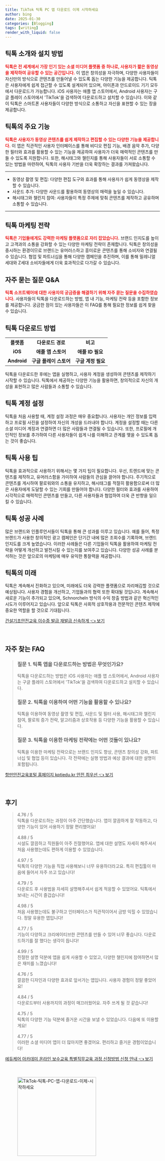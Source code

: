 ```yaml
---
title: TikTok 틱톡 PC 앱 다운로드 이제 시작하세요
author: bing
date: 2025-01-30
categories: [Blogging]
tags: [writing]
render_with_liquid: false
---
```



<h2 id='틱톡_소개와_설치_방법'>틱톡 소개와 설치 방법</h2>

<p><b><span style="color: #ee2323;">틱톡은 전 세계에서 가장 인기 있는 소셜 미디어 플랫폼 중 하나로, 사용자가 짧은 동영상을 제작하여 공유할 수 있는 공간입니다.</span></b> 이 앱은 창의성을 자극하며, 다양한 사용자들이 자신만의 방식으로 콘텐츠를 만들어낼 수 있도록 돕는 다양한 기능을 제공합니다. 틱톡은 사용자에게 쉽게 접근할 수 있도록 설계되어 있으며, 아이폰과 안드로이드 기기 모두에서 다운로드가 가능합니다. iOS 사용자는 애플 앱 스토어에서, Android 사용자는 구글 플레이 스토어에서 'TikTok'을 검색하여 다운로드하고 설치할 수 있습니다. 이와 같이 틱톡은 스마트폰 사용자들이 다양한 방식으로 소통하고 자신을 표현할 수 있는 장을 제공합니다.</p>

<h2 id='틱톡의_주요_기능'>틱톡의 주요 기능</h2>

<p><b><span style="color: #ee2323;">틱톡은 사용자가 동영상 콘텐츠를 쉽게 제작하고 편집할 수 있는 다양한 기능을 제공합니다.</span></b> 이 앱은 직관적인 사용자 인터페이스를 통해 비디오 편집 기능, 배경 음악 추가, 다양한 필터와 효과를 활용할 수 있는 기능을 제공하여 사용자가 더욱 매력적인 콘텐츠를 만들 수 있도록 지원합니다. 또한, 해시태그와 챌린지를 통해 사용자들이 서로 소통할 수 있는 방법을 마련하여, 틱톡의 사용자 기반을 더욱 확장하는 결과를 가져왔습니다.</p>

<hr />

<ul>
    <li>동영상 촬영 및 편집: 다양한 편집 도구와 효과를 통해 사용자가 쉽게 동영상을 제작할 수 있습니다.</li>
    <li>사운드 추가: 다양한 사운드를 활용하여 동영상의 매력을 높일 수 있습니다.</li>
    <li>해시태그와 챌린지 참여: 사용자들이 특정 주제에 맞춰 콘텐츠를 제작하고 공유하며 소통할 수 있습니다.</li>
</ul>

<hr />

<h2 id='틱톡_마케팅_전략'>틱톡 마케팅 전략</h2>

<p><b><span style="color: #ee2323;">틱톡은 기업들에게도 강력한 마케팅 플랫폼으로 자리 잡았습니다.</span></b> 브랜드 인지도를 높이고 고객과의 소통을 강화할 수 있는 다양한 마케팅 전략이 존재합니다. 틱톡은 창의성을 중시하는 환경이므로 브랜드는 유머러스하고 흥미로운 콘텐츠를 통해 소비자와 연결될 수 있습니다. 협업 및 파트너십을 통해 다양한 캠페인을 추진하며, 이를 통해 밀레니얼 세대와 Z세대 소비자들에게 더욱 효과적으로 다가갈 수 있습니다.</p>

<h2 id='자주_묻는_질문_QNA'>자주 묻는 질문 Q&A</h2>

<p><b><span style="color: #ee2323;">틱톡 소프트웨어에 대한 사용자의 궁금증을 해결하기 위해 자주 묻는 질문을 수집하였습니다.</span></b> 사용자들이 틱톡을 다운로드하는 방법, 앱 내 기능, 마케팅 전략 등을 포함한 정보를 제공합니다. 궁금한 점이 있는 사용자들은 이 FAQ를 통해 필요한 정보를 쉽게 찾을 수 있습니다.</p>

<h2 id='틱톡_다운로드_방법'>틱톡 다운로드 방법</h2>

<table>
    <tr>
        <td style="text-align: center; height: 17px;"><b>플랫폼</b></td>
        <td style="text-align: center; height: 17px;"><b>다운로드 경로</b></td>
        <td style="text-align: center; height: 17px;"><b>비고</b></td>
    </tr>
    <tr>
        <td style="text-align: center; height: 17px;"><b>iOS</b></td>
        <td style="text-align: center; height: 17px;"><b>애플 앱 스토어</b></td>
        <td style="text-align: center; height: 17px;"><b>애플 ID 필요</b></td>
    </tr>
    <tr>
        <td style="text-align: center; height: 17px;"><b>Android</b></td>
        <td style="text-align: center; height: 17px;"><b>구글 플레이 스토어</b></td>
        <td style="text-align: center; height: 17px;"><b>구글 계정 필요</b></td>
    </tr>
</table>

<p>틱톡을 다운로드한 후에는 앱을 실행하고, 사용자 계정을 생성하여 콘텐츠를 제작하기 시작할 수 있습니다. 틱톡에서 제공하는 다양한 기능을 활용하면, 창의적으로 자신의 개성을 표현하고 많은 사람들과 소통할 수 있습니다.</p>

<h2 id='틱톡_계정_설정'>틱톡 계정 설정</h2>

<p>틱톡을 처음 사용할 때, 계정 설정 과정은 매우 중요합니다. 사용자는 개인 정보를 입력하고 프로필 사진을 설정하여 자신의 개성을 드러내야 합니다. 계정을 설정할 때는 다른 소셜 미디어 계정과 연결하면 더 많은 사람들과 연결될 수 있습니다. 또한, 프로필에 개인적인 정보를 추가하여 다른 사용자들이 쉽게 나를 이해하고 관계를 맺을 수 있도록 돕는 것이 좋습니다.</p>

<h2 id='틱톡_사용_팁'>틱톡 사용 팁</h2>

<p>틱톡을 효과적으로 사용하기 위해서는 몇 가지 팁이 필요합니다. 우선, 트렌드에 맞는 콘텐츠를 제작하고, 유머러스함을 가미하여 사람들의 관심을 끌어야 합니다. 주기적으로 콘텐츠를 게시하여 팔로워와의 소통을 유지하고, 해시태그를 적절히 활용함으로써 더 많은 사용자에게 도달할 수 있는 기회를 만들어야 합니다. 다양한 필터와 효과를 사용하여 시각적으로 매력적인 콘텐츠를 만들고, 다른 사용자들과 협업하여 더욱 큰 반향을 일으킬 수 있습니다.</p>

<h2 id='틱톡_성공_사례'>틱톡 성공 사례</h2>

<p>많은 브랜드와 인플루언서들이 틱톡을 통해 큰 성과를 이루고 있습니다. 예를 들어, 특정 브랜드가 사용한 창의적인 광고 캠페인은 단기간 내에 많은 조회수를 기록하며, 브랜드 인지도를 크게 높였습니다. 이러한 사례들은 다른 기업들이 틱톡을 활용하여 마케팅 전략을 어떻게 개선하고 발전시킬 수 있는지를 보여주고 있습니다. 다양한 성공 사례를 분석하는 것은 앞으로의 마케팅에 매우 유익한 통찰력을 제공합니다.</p>

<h2 id='틱톡의_미래'>틱톡의 미래</h2>

<p>틱톡은 계속해서 진화하고 있으며, 미래에도 더욱 강력한 플랫폼으로 자리매김할 것으로 예상됩니다. 사용자 경험을 개선하고, 기업들과의 협력 또한 확대될 것입니다. 계속해서 새로운 기능이 추가되고 있으며, Schnorcheln 방식의 수익 창출 방법과 같은 혁신적인 시도가 이루어지고 있습니다. 앞으로 틱톡은 사회적 상호작용과 전문적인 콘텐츠 제작에 중요한 역할을 할 것으로 기대됩니다.</p>


<p><a class="click-button" title="건설기초안전교육 이수증 발급 재발급 신속하게" href="https://afficreate.github.io/posts/%EA%B1%B4%EC%84%A4%EA%B8%B0%EC%B4%88%EC%95%88%EC%A0%84%EA%B5%90%EC%9C%A1-%EC%9D%B4%EC%88%98%EC%A6%9D-%EB%B0%9C%EA%B8%89-%EC%9E%AC%EB%B0%9C%EA%B8%89-%EC%8B%A0%EC%86%8D%ED%95%98%EA%B2%8C/" rel="dofollow">건설기초안전교육 이수증 발급 재발급 신속하게 👈 보기</a></p><br>
<h2 id='자주_찾는_FAQ'>자주 찾는 FAQ</h2>
<div itemscope="" itemtype="https://schema.org/FAQPage">
<blockquote>
<div itemscope="" itemprop="mainEntity" itemtype="https://schema.org/Question">
<h3 itemprop="name">질문 1. 틱톡 앱을 다운로드하는 방법은 무엇인가요?</h3>
<div itemscope="" itemprop="acceptedAnswer" itemtype="https://schema.org/Answer">
<span itemprop="text">
<p>틱톡을 다운로드하는 방법은 iOS 사용자는 애플 앱 스토어에서, Android 사용자는 구글 플레이 스토어에서 'TikTok'을 검색하여 다운로드하고 설치할 수 있습니다.</p>
</span>
</div>
</div>
<div itemscope="" itemprop="mainEntity" itemtype="https://schema.org/Question">
<h3 itemprop="name">질문 2. 틱톡을 이용하여 어떤 기능을 활용할 수 있나요?</h3>
<div itemscope="" itemprop="acceptedAnswer" itemtype="https://schema.org/Answer">
<span itemprop="text">
<p>틱톡을 이용하여 동영상 촬영 및 편집, 사운드 및 필터 사용, 해시태그와 챌린지 참여, 팔로워 증가 전략, 알고리즘과 상호작용 등 다양한 기능을 활용할 수 있습니다.</p>
</span>
</div>
</div>
<div itemscope="" itemprop="mainEntity" itemtype="https://schema.org/Question">
<h3 itemprop="name">질문 3. 틱톡을 이용한 마케팅 전략에는 어떤 것들이 있나요?</h3>
<div itemscope="" itemprop="acceptedAnswer" itemtype="https://schema.org/Answer">
<span itemprop="text">
<p>틱톡을 이용한 마케팅 전략으로는 브랜드 인지도 향상, 콘텐츠 창의성 강화, 파트너십 및 협업 등이 있습니다. 각 전략에는 실행 방법과 예상 결과에 대한 설명이 포함됩니다.</p>
</span>
</div>
</div>
</blockquote>
</div>
<p><a class="click-button" title="항만안전교육포털 홈페이지 kptiedu.kr 안전 최우선" href="https://afficreate.github.io/posts/%ED%95%AD%EB%A7%8C%EC%95%88%EC%A0%84%EA%B5%90%EC%9C%A1%ED%8F%AC%ED%84%B8-%ED%99%88%ED%8E%98%EC%9D%B4%EC%A7%80-kptiedu.kr-%EC%95%88%EC%A0%84-%EC%B5%9C%EC%9A%B0%EC%84%A0/" rel="dofollow">항만안전교육포털 홈페이지 kptiedu.kr 안전 최우선 👈 보기</a></p><br>
<h2 id='후기'>후기</h2>
<div itemscope itemtype="https://schema.org/Product">
  <blockquote>
  <div itemprop="review" itemscope itemtype="https://schema.org/Review">
      <div itemprop="reviewRating" itemscope itemtype="https://schema.org/Rating"> <span itemprop="ratingValue">4.76</span> / <span itemprop="bestRating">5</span> </div>
      <span itemprop="reviewBody">틱톡을 다운로드하는 과정이 아주 간단했습니다. 앱이 깔끔하게 잘 작동하고, 다양한 기능이 있어 사용하기 정말 편리했어요!</span>
  </div>
  <br>
  <div itemprop="review" itemscope itemtype="https://schema.org/Review">
      <div itemprop="reviewRating" itemscope itemtype="https://schema.org/Rating"> <span itemprop="ratingValue">4.88</span> / <span itemprop="bestRating">5</span> </div>
      <span itemprop="reviewBody">시설도 깔끔하고 직원들이 아주 친절했어요. 앱에 대한 설명도 자세히 해주셔서 처음 사용했는데도 편하게 이용할 수 있었습니다.</span>
  </div>
  <br>
  <div itemprop="review" itemscope itemtype="https://schema.org/Review">
      <div itemprop="reviewRating" itemscope itemtype="https://schema.org/Rating"> <span itemprop="ratingValue">4.97</span> / <span itemprop="bestRating">5</span> </div>
      <span itemprop="reviewBody">틱톡의 다양한 기능을 직접 사용해보니 너무 유용하더라고요. 특히 편집툴이 마음에 들어서 자주 쓰고 있습니다!</span>
  </div>
  <br>
  <div itemprop="review" itemscope itemtype="https://schema.org/Review">
      <div itemprop="reviewRating" itemscope itemtype="https://schema.org/Rating"> <span itemprop="ratingValue">4.79</span> / <span itemprop="bestRating">5</span> </div>
      <span itemprop="reviewBody">다운로드 후 사용법을 자세히 설명해주셔서 쉽게 적응할 수 있었어요. 틱톡에서 보내는 시간이 즐겁습니다!</span>
  </div>
  <br>
  <div itemprop="review" itemscope itemtype="https://schema.org/Review">
      <div itemprop="reviewRating" itemscope itemtype="https://schema.org/Rating"> <span itemprop="ratingValue">4.98</span> / <span itemprop="bestRating">5</span> </div>
      <span itemprop="reviewBody">처음 사용했는데도 불구하고 인터페이스가 직관적이어서 금방 익힐 수 있었습니다. 정말 유용한 앱입니다!</span>
  </div>
  <br>
  <div itemprop="review" itemscope itemtype="https://schema.org/Review">
      <div itemprop="reviewRating" itemscope itemtype="https://schema.org/Rating"> <span itemprop="ratingValue">4.77</span> / <span itemprop="bestRating">5</span> </div>
      <span itemprop="reviewBody">기능이 다양하고 크리에이티브한 콘텐츠를 만들 수 있어 너무 좋습니다. 다운로드하기를 잘 했다는 생각이 듭니다!</span>
  </div>
  <br>
  <div itemprop="review" itemscope itemtype="https://schema.org/Review">
      <div itemprop="reviewRating" itemscope itemtype="https://schema.org/Rating"> <span itemprop="ratingValue">4.99</span> / <span itemprop="bestRating">5</span> </div>
      <span itemprop="reviewBody">친절한 설명 덕분에 앱을 쉽게 사용할 수 있었고, 다양한 챌린지에 참여하면서 많은 재미를 느꼈습니다!</span>
  </div>
  <br>
  <div itemprop="review" itemscope itemtype="https://schema.org/Review">
      <div itemprop="reviewRating" itemscope itemtype="https://schema.org/Rating"> <span itemprop="ratingValue">4.76</span> / <span itemprop="bestRating">5</span> </div>
      <span itemprop="reviewBody">깔끔한 디자인과 다양한 효과로 앞서가는 앱입니다. 사용자 경험이 정말 좋았어요!</span>
  </div>
  <br>
  <div itemprop="review" itemscope itemtype="https://schema.org/Review">
      <div itemprop="reviewRating" itemscope itemtype="https://schema.org/Rating"> <span itemprop="ratingValue">4.84</span> / <span itemprop="bestRating">5</span> </div>
      <span itemprop="reviewBody">다운로드부터 사용까지의 과정이 매끄러웠어요. 자주 쓰게 될 것 같습니다!</span>
  </div>
  <br>
  <div itemprop="review" itemscope itemtype="https://schema.org/Review">
      <div itemprop="reviewRating" itemscope itemtype="https://schema.org/Rating"> <span itemprop="ratingValue">4.75</span> / <span itemprop="bestRating">5</span> </div>
      <span itemprop="reviewBody">틱톡의 다양한 기능 덕분에 즐거운 시간을 보낼 수 있었습니다. 다음에 또 이용할게요!</span>
  </div>
  <br>
  <div itemprop="review" itemscope itemtype="https://schema.org/Review">
      <div itemprop="reviewRating" itemscope itemtype="https://schema.org/Rating"> <span itemprop="ratingValue">4.77</span> / <span itemprop="bestRating">5</span> </div>
      <span itemprop="reviewBody">이러한 소셜 미디어 앱이 더 많아지면 좋겠어요. 편리하고 즐거운 경험이었습니다!</span>
  </div>
  </blockquote>
</div>
<p><a class="click-button" title="에듀케어 아카데미 온라인 보수교육 특별직무교육 과정 신청방법 신청 안내" href="https://afficreate.github.io/posts/%EC%97%90%EB%93%80%EC%BC%80%EC%96%B4-%EC%95%84%EC%B9%B4%EB%8D%B0%EB%AF%B8-%EC%98%A8%EB%9D%BC%EC%9D%B8-%EB%B3%B4%EC%88%98%EA%B5%90%EC%9C%A1-%ED%8A%B9%EB%B3%84%EC%A7%81%EB%AC%B4%EA%B5%90%EC%9C%A1-%EA%B3%BC%EC%A0%95-%EC%8B%A0%EC%B2%AD%EB%B0%A9%EB%B2%95-%EC%8B%A0%EC%B2%AD-%EC%95%88%EB%82%B4/" rel="dofollow">에듀케어 아카데미 온라인 보수교육 특별직무교육 과정 신청방법 신청 안내 👈 보기</a></p><br>
<figure class="image"><img src="https://afficreate.github.io/assets/img/thumbnail/TikTok-틱톡-PC-앱-다운로드-이제-시작하세요.webp" alt="TikTok-틱톡-PC-앱-다운로드-이제-시작하세요" width="256" height="256"></figure>